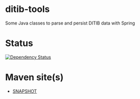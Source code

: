 ditib-tools
===========
Some Java classes to parse and persist DITIB data with Spring


Status
======
[![Dependency Status](https://www.versioneye.com/user/projects/56c1e72118b271002c699f55/badge.svg?style=flat)](https://www.versioneye.com/user/projects/56c1e72118b271002c699f55)

Maven site(s)
=============
* [SNAPSHOT](http://hakan42.github.io/ditib-tools/site/0.0.1-SNAPSHOT/)
